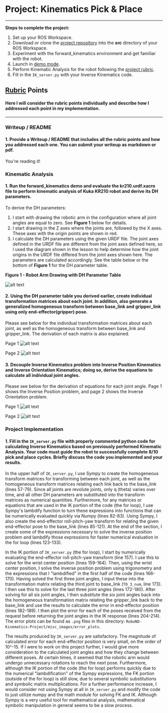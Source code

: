 # Project: Kinematics Pick & Place
---

**Steps to complete the project:**

1. Set up your ROS Workspace.
2. Download or clone the [project repository](https://github.com/udacity/RoboND-Kinematics-Project) into the ***src*** directory of your ROS Workspace.  
3. Experiment with the forward_kinematics environment and get familiar with the robot.
4. Launch in [demo mode](https://classroom.udacity.com/nanodegrees/nd209/parts/7b2fd2d7-e181-401e-977a-6158c77bf816/modules/8855de3f-2897-46c3-a805-628b5ecf045b/lessons/91d017b1-4493-4522-ad52-04a74a01094c/concepts/ae64bb91-e8c4-44c9-adbe-798e8f688193).
5. Perform Kinematic Analysis for the robot following the [project rubric](https://review.udacity.com/#!/rubrics/972/view).
6. Fill in the `IK_server.py` with your Inverse Kinematics code.


[//]: # (Image References)

[image1]: ./misc_images/01-dh_table.png
[image2]: ./misc_images/02-joint_transforms.png
[image3]: ./misc_images/03-base_gripper_transform.png
[image4]: ./misc_images/04-inverse_position.png
[image5]: ./misc_images/05-inverse_orientation.png

## [Rubric](https://review.udacity.com/#!/rubrics/972/view) Points
#### Here I will consider the rubric points individually and describe how I addressed each point in my implementation.

---
### Writeup / README

#### 1. Provide a Writeup / README that includes all the rubric points and how you addressed each one.  You can submit your writeup as markdown or pdf.

You're reading it!

### Kinematic Analysis
#### 1. Run the forward_kinematics demo and evaluate the kr210.urdf.xacro file to perform kinematic analysis of Kuka KR210 robot and derive its DH parameters.

To derive the DH parameters:
1. I start with drawing the robotic arm in the configuration where all joint angles are equal to zero. See **Figure 1** below for details.
2. I start drawing in the Z axes where the joints are, followed by the X axes. These axes with the origin points are shown in red.
3. I calculate the DH parameters using the given URDF file. The joint axes defined in the URDF file are different from the joint axes defined here, so I used the diagram shown in the lesson to help determine how the joint origins in the URDF file differed from the joint axes shown here. The parameters are calculated accordingly. See the table below or the bottom of **Figure 1** for the DH parameter table.


**Figure 1 - Robot Arm Drawing with DH Parameter Table**

![alt text][image1]

#### 2. Using the DH parameter table you derived earlier, create individual transformation matrices about each joint. In addition, also generate a generalized homogeneous transform between base_link and gripper_link using only end-effector(gripper) pose.

Please see below for the individual transformation matrices about each joint, as well as the homogeneous transform between base_link and gripper_link. The derivation of each matrix is also explained.

Page 1
![alt text][image2]

Page 2
![alt text][image3]

#### 3. Decouple Inverse Kinematics problem into Inverse Position Kinematics and Inverse Orientation Kinematics; doing so, derive the equations to calculate all individual joint angles.

Please see below for the derivation of equations for each joint angle. Page 1 shows the Inverse Position problem, and page 2 shows the Inverse Orientation problem.

Page 1
![alt text][image4]

Page 2
![alt text][image5]

### Project Implementation

#### 1. Fill in the `IK_server.py` file with properly commented python code for calculating Inverse Kinematics based on previously performed Kinematic Analysis. Your code must guide the robot to successfully complete 8/10 pick and place cycles. Briefly discuss the code you implemented and your results.

In the upper half of `IK_server.py`, I use Sympy to create the homogeneous transform matrices for transforming between each joint, as well as the homogeneous transform matrices relating each link back to the base_link (lines 57-79). Since all joints are revolute joints, only q (theta) varies over time, and all other DH parameters are substituted into the transform matrices as numerical quantities. Furthermore, for any matrices or equations that are used in the IK portion of the code (the for loop), I use Sympy's lambdify function to turn these expressions into functions that can be numerically evaluated quickly via Numpy (lines 82-83). Using Sympy, I also create the end-effector roll-pitch-yaw transform for relating the given end-effector pose to the base_link (lines 85-121). At the end of the section, I create some of the expressions necessary to solve the inverse position problem and lambdify those expressions for faster numerical evaluation in the for loop (lines 123-133).

In the IK portion of `IK_server.py` (the for loop), I start by numerically evaluating the end-effector roll-pitch-yaw transform (line 157). I use this to solve for the wrist center position (lines 159-164). Then, using the wrist center position, I solve the inverse position problem using trigonometry and the expressions that I "lambdified" in the first half of the code (lines 166-170). Having solved the first three joint angles, I input these into the transformation matrix relating the third joint to base_link (`T0_3_num`, line 173). I then use this to solve for the last three joint angles (lines 172-180). After solving for all six joint angles, I then substitute the six joint angles back into the homogeneous transformation matrix relating the gripper_link back to the base_link and use the results to calculate the error in end-effector position (lines 182-189). I then plot the error for each of the poses received from the request before returning the joint angles in the IK response (lines 204-214). The error plots can be found as `.png` files in this directory: `RoboND-Kinematics-Project/misc_images/error_plots`.

The results produced by `IK_server.py` are satisfactory. The magnitude of calculated error for each end-effector position is very small, on the order of 10^-15. If I were to work on this project further, I would give more consideration to the calculated joint angles and how they change between different poses. At certain times, it seemed that the robotic arm would undergo unnecessary rotations to reach the next pose. Furthermore, although the IK portion of the code (the for loop) performs quickly due to the numerical "lambdification" of the Sympy expressions, the FK portion (outside of the for loop) is still slow, due to several symbolic substitutions and symbolic matrix multiplications. For a further performance increase, I would consider not using Sympy at all in `IK_server.py` and modify the code to just utilize numpy and the math module for solving FK and IK. Although Sympy is a very useful tool for mathematical analysis, mathematical symbolic manipulation in general seems to be a slow process.

